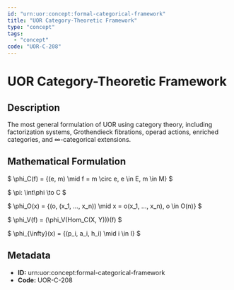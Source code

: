 ```yaml
---
id: "urn:uor:concept:formal-categorical-framework"
title: "UOR Category-Theoretic Framework"
type: "concept"
tags:
  - "concept"
code: "UOR-C-208"
---
```


# UOR Category-Theoretic Framework

## Description

The most general formulation of UOR using category theory, including factorization systems, Grothendieck fibrations, operad actions, enriched categories, and ∞-categorical extensions.

## Mathematical Formulation

$
\phi_C(f) = \{(e, m) \mid f = m \circ e, e \in E, m \in M\}
$

$
\pi: \int\phi \to C
$

$
\phi_O(x) = \{(o, (x_1, ..., x_n)) \mid x = o(x_1, ..., x_n), o \in O(n)\}
$

$
\phi_V(f) = (\phi_V(Hom_C(X, Y)))(f)
$

$
\phi_{\infty}(x) = \{(p_i, a_i, h_i) \mid i \in I\}
$

## Metadata

- **ID:** urn:uor:concept:formal-categorical-framework
- **Code:** UOR-C-208
